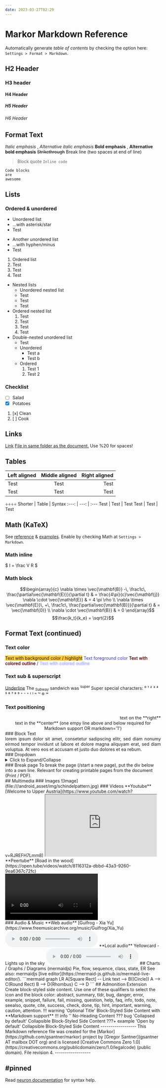 ```yaml
---
date: 2023-03-27T02:29
---
```


# Markor Markdown Reference
Automatically generate _table of contents_ by checking the option here: `Settings > Format > Markdown`.
## H2 Header
### H3 header
#### H4 Header
##### H5 Header
###### H6 Header
<!-- --------------- -->
## Format Text
*Italic emphasis* , _Alternative italic emphasis_
**Bold emphasis** , __Alternative bold emphasis__
~~Strikethrough~~
Break line (two spaces at end of line)  
> Block quote
`Inline code`
```
Code blocks
are
awesome
```
<!-- --------------- -->
 
## Lists
### Ordered & unordered
* Unordered list
* ...with asterisk/star
* Test
- Another unordered list
- ...with hyphen/minus
- Test
1. Ordered list
2. Test
3. Test
4. Test
- Nested lists
    * Unordered nested list
    * Test
    * Test
    * Test
- Ordered nested list
    1. Test
    2. Test
    3. Test
    4. Test
- Double-nested unordered list
    - Test
    - Unordered
        - Test a
        - Test b
    - Ordered
        1. Test 1
        2. Test 2
### Checklist
* [ ] Salad
* [x] Potatoes
1. [x] Clean
2. [ ] Cook
<!-- --------------- -->
## Links
[Link](https://duckduckgo.com/)
[File in same folder as the document.](markor-markdown-reference.md) Use %20 for spaces!
<!-- --------------- -->
## Tables
| Left aligned | Middle aligned | Right aligned |
| :--------------- | :------------------: | -----------------: |
| Test                 | Test                      | Test                    |
| Test                 | Test                      | Test                    |
÷÷÷÷
Shorter | Table | Syntax
:---: | ---: | :---
Test | Test | Test
Test | Test | Test
<!-- Comment: Not visibile in view. Can also span across multiple lines. End with:-->
<!-- ------------- -->
## Math (KaTeX)
See [reference](https://katex.org/docs/supported.html) & [examples](https://github.com/waylonflinn/markdown-it-katex/blob/master/README.md). Enable by checking Math at `Settings > Markdown`.
### Math inline
$ I = \frac V R $
### Math block
$$\begin{array}{c} \nabla \times \vec{\mathbf{B}} -\, \frac1c\, \frac{\partial\vec{\mathbf{E}}}{\partial t} & = \frac{4\pi}{c}\vec{\mathbf{j}} \nabla \cdot \vec{\mathbf{E}} & = 4 \pi \rho \\ \nabla \times \vec{\mathbf{E}}\, +\, \frac1c\, \frac{\partial\vec{\mathbf{B}}}{\partial t} & = \vec{\mathbf{0}} \\ \nabla \cdot \vec{\mathbf{B}} & = 0 \end{array}$$
$$\frac{k_t}{k_e} = \sqrt{2}$$
<!-- ------------- -->
## Format Text (continued)
### Text color
<span style='background-color:#ffcb2e;'>Text with background color / highlight</span>
<span style='color:#3333ff;'>Text foreground color</span>
<span style='text-shadow: 0px 0px 2px #FF0000;'>Text with colored outline</span> / <span style='text-shadow: 0px 0px 2px #0000FF; color: white'>Text with colored outline</span>
### Text sub & superscript
<u>Underline</u>
The <sub>Subway</sub> sandwich was <sup>super</sup>
Super special characters: ⁰ ¹ ² ³ ⁴ ⁵ ⁶ ⁷ ⁸ ⁹ ⁺ ⁻ ⁼ ⁽ ⁾ ⁿ ™ ® ℠
### Text positioning
<div markdown='1' align='right'>
text on the **right**
</div>
<div markdown='1' align='center'>
text in the **center**  
(one empy line above and below  
required for Markdown support OR markdown='1')
</div>
### Block Text
<div markdown='1' style='text-align: justify; text-justify: inter-word;'>
lorem ipsum dolor sit amet, consetetur sadipscing elitr, sed diam nonumy eirmod tempor invidunt ut labore et dolore magna aliquyam erat, sed diam voluptua. At vero eos et accusam et justo duo dolores et ea rebum. 
</div>
### Dropdown
<details markdown='1'><summary>Click to Expand/Collapse</summary>
Expanded content. Shows up and keeps visible when clicking expand. Hide again by clicking the dropdown button again.
</details>
### Break page
To break the page (/start a new page), put the div below into a own line.
Relevant for creating printable pages from the document (Print / PDF).
<div style='page-break-after: always'></div>
<!-- ------------- -->
## Multimedia
### Images
![Image](file:///android_asset/img/schindelpattern.jpg)
### Videos
**Youtube** [Welcome to Upper Austria](https://www.youtube.com/watch?v=RJREFH7Lmm8)
<iframe width='360' height='200' src='https://www.youtube.com/embed/RJREFH7Lmm8'> </iframe>
**Peertube** [Road in the wood](https://open.tube/videos/watch/8116312a-dbbd-43a3-9260-9ea6367c72fc)
<div><video controls><source src='https://peertube.mastodon.host/download/videos/8116312a-dbbd-43a3-9260-9ea6367c72fc-480.mp4' </source></video></div>
<!-- **Local video** <div><video controls><source src='voice-parrot.mp4' </source></video></div> -->
### Audio & Music
**Web audio** [Guifrog - Xia Yu](https://www.freemusicarchive.org/music/Guifrog/Xia_Yu)
<audio controls src='https://files.freemusicarchive.org/storage-freemusicarchive-org/music/ccCommunity/Guifrog/Xia_Yu/Guifrog_-_Xia_Yu.mp3'></audio>
**Local audio** Yellowcard - Lights up in the sky
<audio controls src='../Music/mp3/Yellowcard/[2007]%20Paper%20Walls/Yellowcard%20-%2005%20-%20Light%20Up%20the%20Sky.mp3'></audio>
## Charts / Graphs / Diagrams (mermaidjs)
Pie, flow, sequence, class, state, ER  
See also: mermaidjs [live editor](https://mermaid-js.github.io/mermaid-live-editor/).
```mermaid
graph LR
    A[Square Rect] -- Link text --> B((Circle))
    A --> C(Round Rect)
    B --> D{Rhombus}
    C --> D
```
## Admonition Extension
Create block-styled side content.  
Use one of these qualifiers to select the icon and the block color: abstract, summary, tldr, bug, danger, error, example, snippet, failure, fail, missing, question, help, faq, info, todo, note, seealso, quote, cite, success, check, done, tip, hint, important, warning, caution, attention.
!!! warning 'Optional Title'
    Block-Styled Side Content with **Markdown support**
!!! info ''
    No-Heading Content
??? bug 'Collapsed by default'
    Collapsible Block-Styled Side Content
???+ example 'Open by default'
     Collapsible Block-Styled Side Content
------------------
This Markdown reference file was created for the [Markor](https://github.com/gsantner/markor) project by [Gregor Santner](gsantner AT mailbox DOT org) and is licensed [Creative Commons Zero 1.0](https://creativecommons.org/publicdomain/zero/1.0/legalcode) (public domain). File revision 4.
------------------

#pinned
---

Read [neuron documentation](https://neuron.zettel.page/2011404.html) for syntax help.

